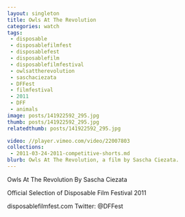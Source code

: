 ```yaml
---
layout: singleton
title: Owls At The Revolution
categories: watch
tags:
 - disposable
 - disposablefilmfest
 - disposablefest
 - disposablefilm
 - disposablefilmfestival
 - owlsattherevolution
 - saschaciezata
 - DFFest
 - filmfestival
 - 2011
 - DFF
 - animals
image: posts/141922592_295.jpg
thumb: posts/141922592_295.jpg
relatedthumb: posts/141922592_295.jpg

video: //player.vimeo.com/video/22007803
collections:
 - 2011-03-24-2011-competitive-shorts.md
blurb: Owls At The Revolution, a film by Sascha Ciezata.
---
```


Owls At The Revolution
By Sascha Ciezata

Official Selection of Disposable Film Festival 2011

disposablefilmfest.com
Twitter: @DFFest
